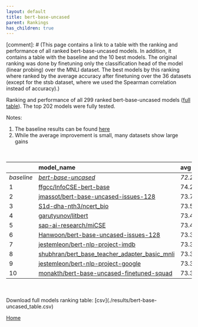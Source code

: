 ```yaml
---
layout: default
title: bert-base-uncased
parent: Rankings
has_children: true
---
```

[comment]: # (This page contains a link to a table with the ranking and performance of all ranked bert-base-uncased models. In addition, it contains a table with the baseline and the 10 best models. The original ranking was done by finetuning only the classification head of the model (linear probing) over the MNLI dataset.  The best models  by this ranking where ranked by the average accuracy after finetuning over the 36 datasets (except for the stsb dataset, where we used the Spearman correlation instead of accuracy).)

Ranking and performance of all 299 ranked bert-base-uncased models ([full table](./results/bert-base-uncased_table.csv)).  The top 202 models were fully tested.

Notes:
1. The baseline results can be found [here](bert-base-uncased_pretrain_scores_table)
1. While the average improvement is small, many datasets show large gains
<br>


|            | model_name                                                                                                                                                                                                                                                                                                                                                                                                                                                                                                                                                                                                                                                                                                                            | avg     | mnli_lp   | 20_newsgroup   | ag_news   | amazon_reviews_multi   | anli    | boolq   | cb      | cola    | copa    | dbpedia   | esnli   | financial_phrasebank   | imdb    | isear   | mnli    | mrpc    | multirc   | poem_sentiment   | qnli    | qqp     | rotten_tomatoes   | rte     | sst2    | sst_5bins   | stsb    | trec_coarse   | trec_fine   | tweet_ev_emoji   | tweet_ev_emotion   | tweet_ev_hate   | tweet_ev_irony   | tweet_ev_offensive   | tweet_ev_sentiment   | wic     | wnli    | wsc     | yahoo_answers   |
|:-----------|:--------------------------------------------------------------------------------------------------------------------------------------------------------------------------------------------------------------------------------------------------------------------------------------------------------------------------------------------------------------------------------------------------------------------------------------------------------------------------------------------------------------------------------------------------------------------------------------------------------------------------------------------------------------------------------------------------------------------------------------|:--------|:----------|:---------------|:----------|:-----------------------|:--------|:--------|:--------|:--------|:--------|:----------|:--------|:-----------------------|:--------|:--------|:--------|:--------|:----------|:-----------------|:--------|:--------|:------------------|:--------|:--------|:------------|:--------|:--------------|:------------|:-----------------|:-------------------|:----------------|:-----------------|:---------------------|:---------------------|:--------|:--------|:--------|:----------------|
| *baseline* | *[bert-base-uncased](bert-base-uncased_pretrain_scores_table)*                                                                                                                                                                                                                                                                                                                                                                                                                                                                                                                                                                                                                                                                        | *72.20* | *nan*     | *83.05*        | *89.59*   | *65.92*                | *46.95* | *68.96* | *64.38* | *81.83* | *49.45* | *78.16*   | *89.70* | *68.53*                | *91.58* | *69.07* | *83.73* | *81.99* | *59.97*   | *66.68*          | *89.88* | *90.27* | *84.85*           | *59.98* | *91.97* | *52.80*     | *85.86* | *96.06*       | *68.33*     | *36.01*          | *79.91*            | *52.85*         | *67.76*          | *85.37*              | *69.48*              | *63.25* | *50.56* | *62.12* | *72.32*         |
| 1          | [ffgcc/InfoCSE-bert-base](model_gain_chart?avg=2.08&mnli_lp=nan&20_newsgroup=-0.67&ag_news=-0.26&amazon_reviews_multi=0.42&anli=1.27&boolq=2.36&cb=7.05&cola=2.16&copa=11.55&dbpedia=-1.00&esnli=0.59&financial_phrasebank=15.07&imdb=-0.70&isear=2.70&mnli=0.60&mrpc=2.08&multirc=-1.37&poem_sentiment=8.32&qnli=1.26&qqp=0.40&rotten_tomatoes=0.98&rte=1.75&sst2=0.57&sst_5bins=1.46&stsb=1.12&trec_coarse=1.14&trec_fine=8.87&tweet_ev_emoji=0.81&tweet_ev_emotion=1.23&tweet_ev_hate=1.25&tweet_ev_irony=-2.33&tweet_ev_offensive=-0.02&tweet_ev_sentiment=1.02&wic=3.68&wnli=0.14&wsc=1.35&yahoo_answers=-0.12&model_name=ffgcc%2FInfoCSE-bert-base&base_name=bert-base-uncased)                                                 | 74.28   | 46.89     | 82.38          | 89.33     | 66.34                  | 48.22   | 71.31   | 71.43   | 83.99   | 61.00   | 77.17     | 90.29   | 83.60                  | 90.87   | 71.77   | 84.33   | 84.07   | 58.60     | 75.00            | 91.14   | 90.68   | 85.83             | 61.73   | 92.55   | 54.25       | 86.98   | 97.20         | 77.20       | 36.82            | 81.14              | 54.11           | 65.43            | 85.35                | 70.50                | 66.93   | 50.70   | 63.46   | 72.20           |
| 2          | [jmassot/bert-base-uncased-issues-128](model_gain_chart?avg=1.50&mnli_lp=nan&20_newsgroup=1.15&ag_news=0.14&amazon_reviews_multi=-0.06&anli=0.80&boolq=2.51&cb=7.05&cola=0.82&copa=9.55&dbpedia=0.44&esnli=0.64&financial_phrasebank=10.97&imdb=-0.14&isear=-0.04&mnli=-0.16&mrpc=1.35&multirc=1.23&poem_sentiment=0.63&qnli=0.53&qqp=-0.54&rotten_tomatoes=0.42&rte=4.64&sst2=0.00&sst_5bins=0.01&stsb=0.57&trec_coarse=0.54&trec_fine=8.67&tweet_ev_emoji=0.40&tweet_ev_emotion=0.45&tweet_ev_hate=0.18&tweet_ev_irony=-0.80&tweet_ev_offensive=-0.25&tweet_ev_sentiment=0.54&wic=-0.87&wnli=1.55&wsc=1.35&yahoo_answers=-0.32&model_name=jmassot%2Fbert-base-uncased-issues-128&base_name=bert-base-uncased)                       | 73.70   | 48.29     | 84.20          | 89.73     | 65.86                  | 47.75   | 71.47   | 71.43   | 82.65   | 59.00   | 78.60     | 90.34   | 79.50                  | 91.43   | 69.04   | 83.56   | 83.33   | 61.20     | 67.31            | 90.41   | 89.74   | 85.27             | 64.62   | 91.97   | 52.81       | 86.44   | 96.60         | 77.00       | 36.41            | 80.37              | 53.03           | 66.96            | 85.12                | 70.02                | 62.38   | 52.11   | 63.46   | 72.00           |
| 3          | [S1d-dha-nth3/ncert_bio](model_gain_chart?avg=1.37&mnli_lp=nan&20_newsgroup=1.01&ag_news=-0.29&amazon_reviews_multi=0.02&anli=1.77&boolq=0.19&cb=8.84&cola=0.05&copa=-6.45&dbpedia=-0.96&esnli=0.38&financial_phrasebank=12.77&imdb=0.11&isear=1.46&mnli=0.07&mrpc=1.84&multirc=-1.90&poem_sentiment=10.24&qnli=0.86&qqp=0.31&rotten_tomatoes=0.23&rte=4.28&sst2=-0.11&sst_5bins=-0.08&stsb=0.95&trec_coarse=0.54&trec_fine=7.07&tweet_ev_emoji=0.51&tweet_ev_emotion=0.81&tweet_ev_hate=2.50&tweet_ev_irony=-0.41&tweet_ev_offensive=-0.25&tweet_ev_sentiment=0.49&wic=-1.03&wnli=2.96&wsc=0.38&yahoo_answers=0.32&model_name=S1d-dha-nth3%2Fncert_bio&base_name=bert-base-uncased)                                                  | 73.57   | 49.60     | 84.05          | 89.30     | 65.94                  | 48.72   | 69.14   | 73.21   | 81.88   | 43.00   | 77.20     | 90.09   | 81.30                  | 91.69   | 70.53   | 83.80   | 83.82   | 58.07     | 76.92            | 90.74   | 90.58   | 85.08             | 64.26   | 91.86   | 52.71       | 86.81   | 96.60         | 75.40       | 36.52            | 80.72              | 55.35           | 67.35            | 85.12                | 69.97                | 62.23   | 53.52   | 62.50   | 72.63           |
| 4          | [garutyunov/litbert](model_gain_chart?avg=1.24&mnli_lp=nan&20_newsgroup=0.54&ag_news=0.34&amazon_reviews_multi=0.32&anli=-0.89&boolq=-3.60&cb=5.27&cola=0.05&copa=2.55&dbpedia=1.17&esnli=0.22&financial_phrasebank=12.27&imdb=-0.32&isear=1.99&mnli=0.08&mrpc=-0.86&multirc=-0.05&poem_sentiment=14.09&qnli=0.64&qqp=-0.34&rotten_tomatoes=0.89&rte=1.03&sst2=0.57&sst_5bins=0.73&stsb=0.66&trec_coarse=0.54&trec_fine=5.27&tweet_ev_emoji=0.52&tweet_ev_emotion=0.67&tweet_ev_hate=-0.03&tweet_ev_irony=-2.46&tweet_ev_offensive=-0.95&tweet_ev_sentiment=-0.94&wic=-0.09&wnli=5.77&wsc=-0.58&yahoo_answers=-0.45&model_name=garutyunov%2Flitbert&base_name=bert-base-uncased)                                                      | 73.44   | 52.26     | 83.59          | 89.93     | 66.24                  | 46.06   | 65.35   | 69.64   | 81.88   | 52.00   | 79.33     | 89.92   | 80.80                  | 91.26   | 71.06   | 83.81   | 81.13   | 59.92     | 80.77            | 90.52   | 89.94   | 85.74             | 61.01   | 92.55   | 53.53       | 86.52   | 96.60         | 73.60       | 36.53            | 80.58              | 52.83           | 65.31            | 84.42                | 68.54                | 63.17   | 56.34   | 61.54   | 71.87           |
| 5          | [sap-ai-research/miCSE](model_gain_chart?avg=1.23&mnli_lp=nan&20_newsgroup=0.66&ag_news=0.44&amazon_reviews_multi=20.58&anli=-0.05&boolq=1.01&cb=5.27&cola=0.63&copa=3.55&dbpedia=0.57&esnli=0.45&financial_phrasebank=12.54&imdb=-6.21&isear=1.07&mnli=-22.72&mrpc=1.59&multirc=-2.71&poem_sentiment=14.09&qnli=-53.26&qqp=-0.08&rotten_tomatoes=-31.77&rte=30.17&sst2=-25.55&sst_5bins=39.63&stsb=-0.74&trec_coarse=0.74&trec_fine=9.27&tweet_ev_emoji=14.53&tweet_ev_emotion=-14.99&tweet_ev_hate=32.50&tweet_ev_irony=1.62&tweet_ev_offensive=-1.77&tweet_ev_sentiment=20.49&wic=-0.24&wnli=-3.66&wsc=-3.46&yahoo_answers=0.08&model_name=sap-ai-research%2FmiCSE&base_name=bert-base-uncased)                                    | 73.43   | 49.59     | 83.71          | 90.03     | 86.50                  | 46.91   | 69.97   | 69.64   | 82.45   | 53.00   | 78.73     | 90.16   | 81.07                  | 85.37   | 70.14   | 61.01   | 83.58   | 57.26     | 80.77            | 36.62   | 90.20   | 53.08             | 90.16   | 66.42   | 92.43       | 85.13   | 96.80         | 77.60       | 50.54            | 64.92              | 85.35           | 69.38            | 83.59                | 89.97                | 63.01   | 46.91   | 58.65   | 72.40           |
| 6          | [Hanwoon/bert-base-uncased-issues-128](model_gain_chart?avg=1.17&mnli_lp=nan&20_newsgroup=0.87&ag_news=0.17&amazon_reviews_multi=0.36&anli=0.49&boolq=3.19&cb=5.27&cola=-0.23&copa=6.55&dbpedia=0.44&esnli=-0.17&financial_phrasebank=12.37&imdb=-0.25&isear=-0.23&mnli=-0.16&mrpc=2.08&multirc=1.52&poem_sentiment=1.59&qnli=0.64&qqp=-0.42&rotten_tomatoes=-0.33&rte=-1.50&sst2=-0.46&sst_5bins=-0.67&stsb=0.28&trec_coarse=0.54&trec_fine=7.67&tweet_ev_emoji=0.07&tweet_ev_emotion=1.02&tweet_ev_hate=1.02&tweet_ev_irony=0.86&tweet_ev_offensive=-0.72&tweet_ev_sentiment=0.04&wic=-1.97&wnli=1.55&wsc=1.35&yahoo_answers=-0.58&model_name=Hanwoon%2Fbert-base-uncased-issues-128&base_name=bert-base-uncased)                   | 73.37   | 47.49     | 83.92          | 89.77     | 66.28                  | 47.44   | 72.14   | 69.64   | 81.59   | 56.00   | 78.60     | 89.54   | 80.90                  | 91.32   | 68.84   | 83.56   | 84.07   | 61.49     | 68.27            | 90.52   | 89.85   | 84.52             | 58.48   | 91.51   | 52.13       | 86.14   | 96.60         | 76.00       | 36.08            | 80.93              | 53.87           | 68.62            | 84.65                | 69.52                | 61.29   | 52.11   | 63.46   | 71.73           |
| 7          | [jestemleon/bert-nlp-project-imdb](model_gain_chart?avg=1.15&mnli_lp=nan&20_newsgroup=1.05&ag_news=0.14&amazon_reviews_multi=-0.28&anli=0.33&boolq=0.56&cb=5.27&cola=0.82&copa=4.55&dbpedia=-0.13&esnli=0.28&financial_phrasebank=8.57&imdb=0.44&isear=1.85&mnli=-0.03&mrpc=0.86&multirc=0.10&poem_sentiment=-0.34&qnli=0.55&qqp=0.33&rotten_tomatoes=0.14&rte=2.11&sst2=0.57&sst_5bins=0.73&stsb=-0.04&trec_coarse=0.94&trec_fine=9.27&tweet_ev_emoji=0.55&tweet_ev_emotion=0.81&tweet_ev_hate=0.88&tweet_ev_irony=0.10&tweet_ev_offensive=-0.48&tweet_ev_sentiment=0.18&wic=1.64&wnli=-1.27&wsc=0.38&yahoo_answers=0.08&model_name=jestemleon%2Fbert-nlp-project-imdb&base_name=bert-base-uncased)                                  | 73.35   | 47.84     | 84.09          | 89.73     | 65.64                  | 47.28   | 69.51   | 69.64   | 82.65   | 54.00   | 78.03     | 89.98   | 77.10                  | 92.02   | 70.93   | 83.70   | 82.84   | 60.07     | 66.35            | 90.43   | 90.60   | 84.99             | 62.09   | 92.55   | 53.53       | 85.82   | 97.00         | 77.60       | 36.56            | 80.72              | 53.74           | 67.86            | 84.88                | 69.66                | 64.89   | 49.30   | 62.50   | 72.40           |
| 8          | [shubhran/bert_base_teacher_adapter_basic_mnli](model_gain_chart?avg=1.13&mnli_lp=nan&20_newsgroup=-0.36&ag_news=0.04&amazon_reviews_multi=-0.38&anli=0.86&boolq=3.31&cb=-0.09&cola=-0.33&copa=0.55&dbpedia=-0.06&esnli=0.90&financial_phrasebank=9.57&imdb=-0.00&isear=0.55&mnli=0.77&mrpc=5.76&multirc=-0.23&poem_sentiment=-0.34&qnli=-0.46&qqp=0.13&rotten_tomatoes=-0.70&rte=8.97&sst2=0.80&sst_5bins=1.41&stsb=1.71&trec_coarse=0.54&trec_fine=0.27&tweet_ev_emoji=-0.29&tweet_ev_emotion=1.37&tweet_ev_hate=-0.36&tweet_ev_irony=-0.41&tweet_ev_offensive=0.33&tweet_ev_sentiment=0.35&wic=0.23&wnli=5.77&wsc=1.35&yahoo_answers=-0.72&model_name=shubhran%2Fbert_base_teacher_adapter_basic_mnli&base_name=bert-base-uncased) | 73.33   | 57.02     | 82.69          | 89.63     | 65.54                  | 47.81   | 72.26   | 64.29   | 81.50   | 50.00   | 78.10     | 90.60   | 78.10                  | 91.57   | 69.62   | 84.50   | 87.75   | 59.74     | 66.35            | 89.42   | 90.40   | 84.15             | 68.95   | 92.78   | 54.21       | 87.58   | 96.60         | 68.60       | 35.71            | 81.28              | 52.49           | 67.35            | 85.70                | 69.83                | 63.48   | 56.34   | 63.46   | 71.60           |
| 9          | [jestemleon/bert-nlp-project-google](model_gain_chart?avg=1.13&mnli_lp=nan&20_newsgroup=0.93&ag_news=-0.19&amazon_reviews_multi=-0.14&anli=-0.36&boolq=-0.58&cb=8.84&cola=0.05&copa=1.55&dbpedia=0.17&esnli=0.21&financial_phrasebank=12.17&imdb=-0.18&isear=1.01&mnli=0.21&mrpc=0.37&multirc=1.13&poem_sentiment=2.55&qnli=-0.35&qqp=0.06&rotten_tomatoes=0.05&rte=-0.78&sst2=0.00&sst_5bins=0.60&stsb=0.33&trec_coarse=0.94&trec_fine=7.87&tweet_ev_emoji=0.28&tweet_ev_emotion=1.58&tweet_ev_hate=-3.06&tweet_ev_irony=0.73&tweet_ev_offensive=0.33&tweet_ev_sentiment=0.24&wic=1.01&wnli=1.55&wsc=1.35&yahoo_answers=0.05&model_name=jestemleon%2Fbert-nlp-project-google&base_name=bert-base-uncased)                            | 73.32   | 51.87     | 83.98          | 89.40     | 65.78                  | 46.59   | 68.38   | 73.21   | 81.88   | 51.00   | 78.33     | 89.91   | 80.70                  | 91.40   | 70.08   | 83.94   | 82.35   | 61.10     | 69.23            | 89.53   | 90.33   | 84.90             | 59.21   | 91.97   | 53.39       | 86.19   | 97.00         | 76.20       | 36.28            | 81.49              | 49.80           | 68.49            | 85.70                | 69.72                | 64.26   | 52.11   | 63.46   | 72.37           |
| 10         | [monakth/bert-base-uncased-finetuned-squad](model_gain_chart?avg=1.11&mnli_lp=nan&20_newsgroup=0.54&ag_news=0.21&amazon_reviews_multi=0.02&anli=0.80&boolq=4.26&cb=-0.09&cola=0.44&copa=-2.45&dbpedia=0.64&esnli=0.55&financial_phrasebank=6.37&imdb=-0.39&isear=0.75&mnli=0.26&mrpc=1.59&multirc=-4.26&poem_sentiment=2.55&qnli=1.24&qqp=-1.24&rotten_tomatoes=-0.70&rte=7.17&sst2=0.34&sst_5bins=0.73&stsb=0.80&trec_coarse=0.34&trec_fine=11.27&tweet_ev_emoji=0.49&tweet_ev_emotion=-0.39&tweet_ev_hate=-1.30&tweet_ev_irony=0.99&tweet_ev_offensive=-0.02&tweet_ev_sentiment=-0.31&wic=2.89&wnli=5.77&wsc=1.35&yahoo_answers=-1.08&model_name=monakth%2Fbert-base-uncased-finetuned-squad&base_name=bert-base-uncased)           | 73.31   | 53.25     | 83.59          | 89.80     | 65.94                  | 47.75   | 73.21   | 64.29   | 82.26   | 47.00   | 78.80     | 90.25   | 74.90                  | 91.19   | 69.82   | 83.99   | 83.58   | 55.71     | 69.23            | 91.12   | 89.03   | 84.15             | 67.15   | 92.32   | 53.53       | 86.66   | 96.40         | 79.60       | 36.50            | 79.52              | 51.55           | 68.75            | 85.35                | 69.17                | 66.14   | 56.34   | 63.46   | 71.23           |


<br>
<br>
Download full models ranking table: [csv](./results/bert-base-uncased_table.csv)

[Home](Home)